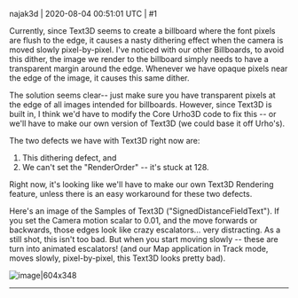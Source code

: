 najak3d | 2020-08-04 00:51:01 UTC | #1

Currently, since Text3D seems to create a billboard where the font pixels are flush to the edge, it causes a nasty dithering effect when the camera is moved slowly pixel-by-pixel.   I've noticed with our other Billboards, to avoid this dither, the image we render to the billboard simply needs to have a transparent margin around the edge.   Whenever we have opaque pixels near the edge of the image, it causes this same dither.

The solution seems clear-- just make sure you have transparent pixels at the edge of all images intended for billboards.  However, since Text3D is built in, I think we'd have to modify the Core Urho3D code to fix this -- or we'll have to make our own version of Text3D (we could base it off Urho's).

The two defects we have with Text3D right now are:
1. This dithering defect, and
2. We can't set the "RenderOrder" -- it's stuck at 128.

Right now, it's looking like we'll have to make our own Text3D Rendering feature, unless there is an easy workaround for these two defects.

Here's an image of the Samples of Text3D ("SignedDistanceFieldText").   If you set the Camera motion scalar to 0.01, and the move forwards or backwards, those edges look like crazy escalators... very distracting.  As a still shot, this isn't too bad.  But when you start moving slowly -- these are turn into animated escalators!  (and our Map application in Track mode, moves slowly, pixel-by-pixel, this Text3D looks pretty bad).

![image|604x348](upload://1IDw5YrcTQz84OPootAowAmBQnb.png)

-------------------------

